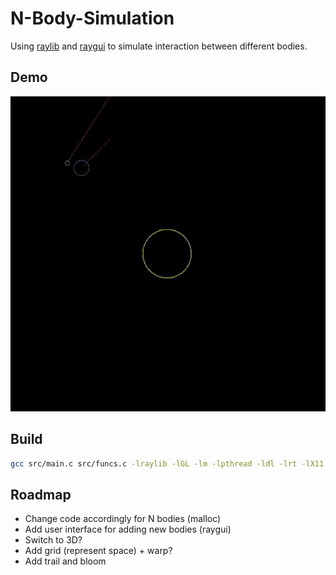 # N-Body-Simulation

Using [raylib](https://www.raylib.com/) and [raygui](https://github.com/raysan5/raygui) to simulate interaction between different bodies.

## Demo

![](https://github.com/OfirTzrik/N-Body-Simulation/blob/main/assets/demo.gif)

## Build
```bash
gcc src/main.c src/funcs.c -lraylib -lGL -lm -lpthread -ldl -lrt -lX11 -Wall -Wextra -pedantic -o build/main
```

## Roadmap
- Change code accordingly for N bodies (malloc)
- Add user interface for adding new bodies (raygui)
- Switch to 3D?
- Add grid (represent space) + warp?
- Add trail and bloom
